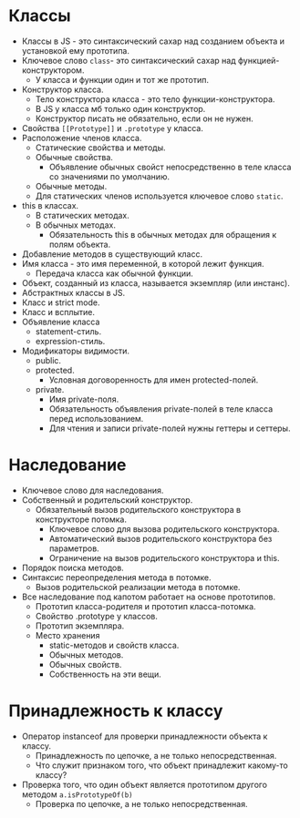 # Классы

* Классы в JS - это синтаксический сахар над созданием объекта и установкой ему прототипа.
* Ключевое слово `class`-  это синтаксический сахар над функцией-конструктором.
  * У класса и функции один и тот же прототип.
* Конструктор класса.
  * Тело конструктора класса - это тело функции-конструктора.
  * В JS у класса мб только один конструктор.
  * Конструктор писать не обязательно, если он не нужен.
* Свойства `[[Prototype]]` и `.prototype` у класса.
* Расположение членов класса.
  * Статические свойства и методы.
  * Обычные свойства.
    * Объявление обычных свойст непосредственно в теле класса со значениями по умолчанию.
  * Обычные методы.
  * Для статических членов используется ключевое слово `static`.
* this в классах.
  * В статических методах.
  * В обычных методах.
    * Обязательность this в обычных методах для обращения к полям объекта.
* Добавление методов в существующий класс.
* Имя класса - это имя переменной, в которой лежит функция.
  * Передача класса как обычной функции.
* Объект, созданный из класса, называется экземпляр (или инстанс).
* Абстрактных классы в JS.
* Класс и strict mode.
* Класс и всплытие.
* Объявление класса
  * statement-стиль.
  * expression-стиль.
* Модификаторы видимости.
  * public.
  * protected.
    * Условная договоренность для имен protected-полей.
  * private.
    * Имя private-поля.
    * Обязательность объявления private-полей в теле класса перед использованием.
    * Для чтения и записи private-полей нужны геттеры и сеттеры.

# Наследование

* Ключевое слово для наследования.
* Собственный и родительский конструктор.
  * Обязательный вызов родительского конструктора в конструкторе потомка.
    * Ключевое слово для вызова родительского конструктора.
    * Автоматический вызов родительского конструктора без параметров.
    * Ограничение на вызов родительского конструктора и this.
* Порядок поиска методов.
* Синтаксис переопределения метода в потомке.
  * Вызов родительской реализации метода в потомке.
* Все наследование под капотом работает на основе прототипов.
  * Прототип класса-родителя и прототип класса-потомка.
  * Свойство .prototype у классов.
  * Прототип экземпляра.
  * Место хранения
    * static-методов и свойств класса.
    * Обычных методов.
    * Обычных свойств.
    * Собственность на эти вещи.

# Принадлежность к классу

* Оператор instanceof для проверки принадлежности объекта к классу.
  * Принадлежность по цепочке, а не только непосредственная.
  * Что служит признаком того, что объект принадлежит какому-то классу?
* Проверка того, что один объект является прототипом другого методом `a.isPrototypeOf(b)`
  * Проверка по цепочке, а не только непосредственная.